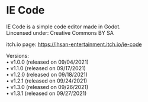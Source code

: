 # IE Code
IE Code is a simple code editor made in Godot. <br />
Lincensed under: Creative Commons BY SA <br />

itch.io page: https://ihsan-entertainment.itch.io/ie-code

Versions: <br />
• v1.0.0 (released on 09/04/2021) <br />
• v1.1.0 (released on 09/17/2021) <br />
• v1.2.0 (released on 09/18/2021) <br />
• v1.2.1 (released on 09/24/2021) <br />
• v1.3.0 (released on 09/26/2021) <br />
• v1.3.1 (released on 09/27/2021)
